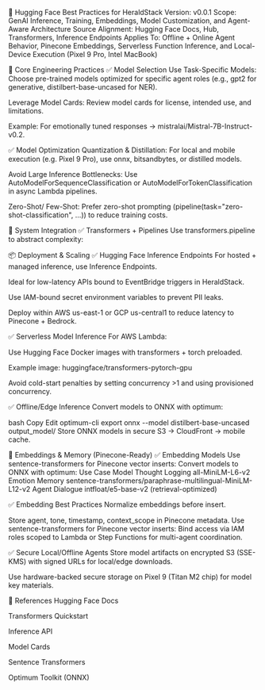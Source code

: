 🧠 Hugging Face Best Practices for HeraldStack Version: v0.0.1 Scope: GenAI
Inference, Training, Embeddings, Model Customization, and Agent-Aware
Architecture Source Alignment: Hugging Face Docs, Hub, Transformers, Inference
Endpoints Applies To: Offline + Online Agent Behavior, Pinecone Embeddings,
Serverless Function Inference, and Local-Device Execution (Pixel 9 Pro, Intel
MacBook)

🔧 Core Engineering Practices ✅ Model Selection Use Task-Specific Models:
Choose pre-trained models optimized for specific agent roles (e.g., gpt2 for
generative, distilbert-base-uncased for NER).

Leverage Model Cards: Review model cards for license, intended use, and
limitations.

Example: For emotionally tuned responses → mistralai/Mistral-7B-Instruct-v0.2.

✅ Model Optimization Quantization & Distillation: For local and mobile
execution (e.g. Pixel 9 Pro), use onnx, bitsandbytes, or distilled models.

Avoid Large Inference Bottlenecks: Use AutoModelForSequenceClassification or
AutoModelForTokenClassification in async Lambda pipelines.

Zero-Shot/ Few-Shot: Prefer zero-shot prompting
(pipeline(task="zero-shot-classification", …)) to reduce training costs.

🧰 System Integration ✅ Transformers + Pipelines Use transformers.pipeline to
abstract complexity:

📦 Deployment & Scaling ✅ Hugging Face Inference Endpoints For hosted + managed
inference, use Inference Endpoints.

Ideal for low-latency APIs bound to EventBridge triggers in HeraldStack.

Use IAM-bound secret environment variables to prevent PII leaks.

Deploy within AWS us-east-1 or GCP us-central1 to reduce latency to Pinecone +
Bedrock.

✅ Serverless Model Inference For AWS Lambda:

Use Hugging Face Docker images with transformers + torch preloaded.

Example image: huggingface/transformers-pytorch-gpu

Avoid cold-start penalties by setting concurrency >1 and using provisioned
concurrency.

✅ Offline/Edge Inference Convert models to ONNX with optimum:

bash Copy Edit optimum-cli export onnx --model distilbert-base-uncased
output_model/ Store ONNX models in secure S3 → CloudFront → mobile cache.

🧠 Embeddings & Memory (Pinecone-Ready) ✅ Embedding Models Use
sentence-transformers for Pinecone vector inserts: Convert models to ONNX with
optimum: Use Case Model Thought Logging all-MiniLM-L6-v2 Emotion Memory
sentence-transformers/paraphrase-multilingual-MiniLM-L12-v2 Agent Dialogue
intfloat/e5-base-v2 (retrieval-optimized)

✅ Embedding Best Practices Normalize embeddings before insert.

Store agent, tone, timestamp, context_scope in Pinecone metadata. Use
sentence-transformers for Pinecone vector inserts: Bind access via IAM roles
scoped to Lambda or Step Functions for multi-agent coordination.

✅ Secure Local/Offline Agents Store model artifacts on encrypted S3 (SSE-KMS)
with signed URLs for local/edge downloads.

Use hardware-backed secure storage on Pixel 9 (Titan M2 chip) for model key
materials.

📘 References Hugging Face Docs

Transformers Quickstart

Inference API

Model Cards

Sentence Transformers

Optimum Toolkit (ONNX)

